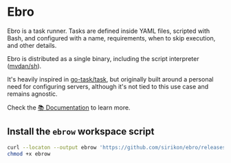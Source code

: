 # Ebro

Ebro is a task runner. Tasks are defined inside YAML files, scripted with Bash, and configured with a name, requirements, when to skip execution, and other details.

Ebro is distributed as a single binary, including the script interpreter ([mvdan/sh](https://github.com/mvdan/sh)).

It's heavily inspired in [go-task/task](https://github.com/go-task/task), but originally built around a personal need for configuring servers, although it's not tied to this use case and remains agnostic.

Check the [📚 Documentation](./docs/README.md) to learn more.

## Install the `ebrow` workspace script

```bash
curl --locaton --output ebrow 'https://github.com/sirikon/ebro/releases/latest/download/ebrow'
chmod +x ebrow
```
